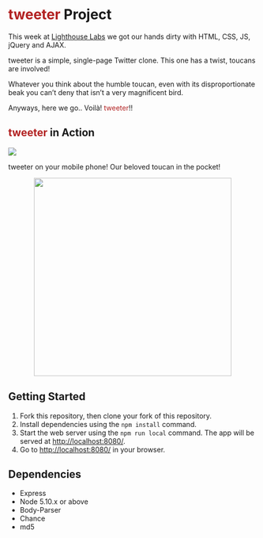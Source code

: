 # <span style="color:firebrick">tweeter</span> Project

This week at [Lighthouse Labs](https://www.lighthouselabs.ca/) we got our hands dirty with HTML, CSS, JS, jQuery and AJAX.

tweeter is a simple, single-page Twitter clone. This one has a twist, toucans are involved!

Whatever you think about the humble toucan, even with its disproportionate beak you can’t deny that isn’t a very magnificent bird.

Anyways, here we go.. Voilà! <span style="color:firebrick">tweeter</span>!!

## <span style="color:firebrick">tweeter</span> in Action

<kbd><img src="./docs/tweeter-in-action.gif" /></kbd>

tweeter on your mobile phone! Our beloved toucan in the pocket! 

<p align="center">
  <img height="400" src="./docs/mobile.gif">
</p>

<!-- <kbd><img src="./docs/mobile.gif" /></kbd> -->

## Getting Started

1. Fork this repository, then clone your fork of this repository.
2. Install dependencies using the `npm install` command.
3. Start the web server using the `npm run local` command. The app will be served at <http://localhost:8080/>.
4. Go to <http://localhost:8080/> in your browser.

## Dependencies

- Express
- Node 5.10.x or above
- Body-Parser
- Chance
- md5
